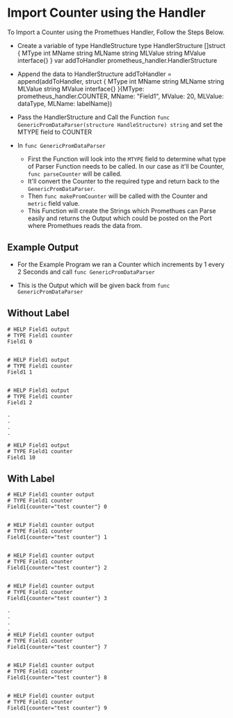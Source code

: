 
# Import Counter using the Handler

To Import a Counter using the Promethues Handler, Follow the Steps Below.

- Create a variable of type HandleStructure
	type HandlerStructure []struct {
		MType   int
		MName   string
		MLName  string
		MLValue string
		MValue  interface{}
	}
	var addToHandler prometheus_handler.HandlerStructure

- Append the data to HandlerStructure
	addToHandler = append(addToHandler, struct {
		MType   int
		MName   string
		MLName  string
		MLValue string
		MValue  interface{}
	}{MType: prometheus_handler.COUNTER, MName: "Field1", MValue: 20, MLValue: dataType, MLName: labelName})

- Pass the HandlerStructure and Call the Function `func GenericPromDataParser(structure HandleStructure) string` and set the MTYPE field to COUNTER
	
- In `func GenericPromDataParser`

	- First the Function will look into the `MTYPE` field to determine what type of Parser Function needs to be called. In our case as it'll be Counter, `func parseCounter` will be called.
	- It'll convert the Counter to the required type and return back to the `GenericPromDataParser`.
	- Then `func makePromCounter` will be called with the Counter and `metric` field value.
	- This Function will create the Strings which Promethues can Parse easily and returns the Output which could be posted on the Port where Promethues reads the data from.

## Example Output

- For the Example Program we ran a Counter which increments by 1 every 2 Seconds and call `func GenericPromDataParser`

- This is the Output which will be given back from `func GenericPromDataParser`

## Without Label
```
# HELP Field1 output
# TYPE Field1 counter
Field1 0


# HELP Field1 output
# TYPE Field1 counter
Field1 1


# HELP Field1 output
# TYPE Field1 counter
Field1 2

.
.
.
.

# HELP Field1 output
# TYPE Field1 counter
Field1 10
```

## With Label

```
# HELP Field1 counter output
# TYPE Field1 counter
Field1{counter="test counter"} 0


# HELP Field1 counter output
# TYPE Field1 counter
Field1{counter="test counter"} 1


# HELP Field1 counter output
# TYPE Field1 counter
Field1{counter="test counter"} 2


# HELP Field1 counter output
# TYPE Field1 counter
Field1{counter="test counter"} 3

.
.
.
.
# HELP Field1 counter output
# TYPE Field1 counter
Field1{counter="test counter"} 7


# HELP Field1 counter output
# TYPE Field1 counter
Field1{counter="test counter"} 8


# HELP Field1 counter output
# TYPE Field1 counter
Field1{counter="test counter"} 9
```
